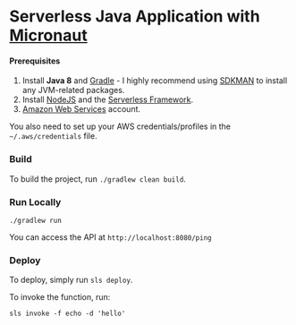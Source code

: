 # Serverless Java Application with [Micronaut](https://micronaut.io/)

#### Prerequisites

1) Install **Java 8** and [Gradle](https://gradle.org/) - I highly recommend using [SDKMAN](http://sdkman.io/) to install any JVM-related packages.
2) Install [NodeJS](https://nodejs.org/en/) and the [Serverless Framework](https://serverless.com/framework/docs/getting-started/).
3) [Amazon Web Services](https://aws.amazon.com/) account.

You also need to set up your AWS credentials/profiles in the `~/.aws/credentials` file.

### Build

To build the project, run `./gradlew clean build`. 

### Run Locally

```
./gradlew run
```

You can access the API at `http://localhost:8080/ping`

### Deploy

To deploy, simply run `sls deploy`.

To invoke the function, run:

```
sls invoke -f echo -d 'hello'
```